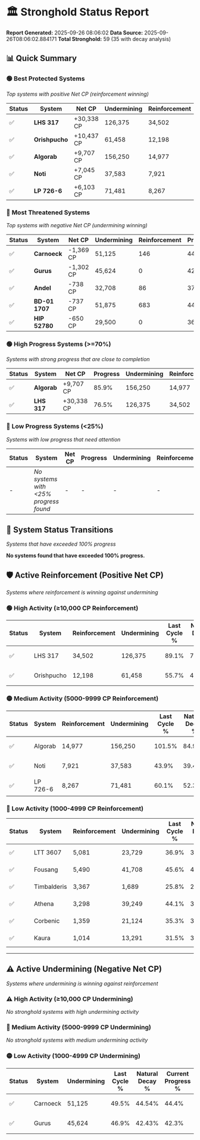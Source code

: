 # 🏛️ Stronghold Status Report

**Report Generated:** 2025-09-26 08:06:02
**Data Source:** 2025-09-26T08:06:02.884171
**Total Stronghold:** 59 (35 with decay analysis)

## 📊 Quick Summary

### 🟢 **Best Protected Systems**
*Top systems with positive Net CP (reinforcement winning)*

| Status | System | Net CP | Undermining | Reinforcement | Progress |
|--------|--------|--------|-------------|---------------|----------|
| ✅ | **LHS 317** | +30,338 CP | 126,375 | 34,502 | 76.5% |
| ✅ | **Orishpucho** | +10,437 CP | 61,458 | 12,198 | 49.6% |
| ✅ | **Algorab** | +9,707 CP | 156,250 | 14,977 | 85.9% |
| ✅ | **Noti** | +7,045 CP | 37,583 | 7,921 | 40.1% |
| ✅ | **LP 726-6** | +6,103 CP | 71,481 | 8,267 | 53.0% |

### 🔴 **Most Threatened Systems**
*Top systems with negative Net CP (undermining winning)*

| Status | System | Net CP | Undermining | Reinforcement | Progress |
|--------|--------|--------|-------------|---------------|----------|
| ✅ | **Carnoeck** | -1,369 CP | 51,125 | 146 | 44.4% |
| ✅ | **Gurus** | -1,302 CP | 45,624 | 0 | 42.3% |
| ✅ | **Andel** | -738 CP | 32,708 | 86 | 37.4% |
| ✅ | **BD-01 1707** | -737 CP | 51,875 | 683 | 44.8% |
| ✅ | **HIP 52780** | -650 CP | 29,500 | 0 | 36.2% |

### 🟢 **High Progress Systems (>=70%)**
*Systems with strong progress that are close to completion*

| Status | System | Net CP | Progress | Undermining | Reinforcement |
|--------|--------|--------|----------|-------------|---------------|
| ✅ | **Algorab** | +9,707 CP | 85.9% | 156,250 | 14,977 |
| ✅ | **LHS 317** | +30,338 CP | 76.5% | 126,375 | 34,502 |

### 🔴 **Low Progress Systems (<25%)**
*Systems with low progress that need attention*

| Status | System | Net CP | Progress | Undermining | Reinforcement |
|--------|--------|--------|----------|-------------|---------------|
| - | *No systems with <25% progress found* | - | - | - | - |
## 🔄 System Status Transitions
*Systems that have exceeded 100% progress*

**No systems found that have exceeded 100% progress.**

## 🛡️ Active Reinforcement (Positive Net CP)
*Systems where reinforcement is winning against undermining*

### 🟢 High Activity (≥10,000 CP Reinforcement)

| Status | System | Reinforcement | Undermining | Last Cycle % | Natural Decay % | Current Progress % | Current CP | Net CP | Activity |
|--------|--------|---------------|-------------|--------------|-----------------|-------------------|------------|--------|----------|
| ✅ | LHS 317 | 34,502 | 126,375 | 89.1% | 73.47% | 76.5% | 765,000 | +30,338 | 🟢 High Reinforcement |
| ✅ | Orishpucho | 12,198 | 61,458 | 55.7% | 48.56% | 49.6% | 496,000 | +10,437 | 🟢 High Reinforcement |

### 🟡 Medium Activity (5000-9999 CP Reinforcement)

| Status | System | Reinforcement | Undermining | Last Cycle % | Natural Decay % | Current Progress % | Current CP | Net CP | Activity |
|--------|--------|---------------|-------------|--------------|-----------------|-------------------|------------|--------|----------|
| ✅ | Algorab | 14,977 | 156,250 | 101.5% | 84.93% | 85.9% | 859,000 | +9,707 | 🟡 Medium Reinforcement |
| ✅ | Noti | 7,921 | 37,583 | 43.9% | 39.40% | 40.1% | 401,000 | +7,045 | 🟡 Medium Reinforcement |
| ✅ | LP 726-6 | 8,267 | 71,481 | 60.1% | 52.39% | 53.0% | 530,000 | +6,103 | 🟡 Medium Reinforcement |

### 🔴 Low Activity (1000-4999 CP Reinforcement)

| Status | System | Reinforcement | Undermining | Last Cycle % | Natural Decay % | Current Progress % | Current CP | Net CP | Activity |
|--------|--------|---------------|-------------|--------------|-----------------|-------------------|------------|--------|----------|
| ✅ | LTT 3607 | 5,081 | 23,729 | 36.9% | 34.04% | 34.5% | 345,000 | +4,615 | 🔵 Low Reinforcement |
| ✅ | Fousang | 5,490 | 41,708 | 45.6% | 40.96% | 41.4% | 414,000 | +4,412 | 🔵 Low Reinforcement |
| ✅ | Timbalderis | 3,367 | 1,689 | 25.8% | 25.30% | 25.6% | 256,000 | +3,008 | 🔵 Low Reinforcement |
| ✅ | Athena | 3,298 | 39,249 | 44.1% | 39.98% | 40.2% | 402,000 | +2,218 | 🔵 Low Reinforcement |
| ✅ | Corbenic | 1,359 | 21,124 | 35.3% | 33.09% | 33.2% | 332,000 | +1,114 | 🔵 Low Reinforcement |
| ✅ | Kaura | 1,014 | 13,291 | 31.5% | 30.09% | 30.2% | 302,000 | +1,081 | 🔵 Low Reinforcement |


---

## ⚠️ Active Undermining (Negative Net CP)
*Systems where undermining is winning against reinforcement*

### ⚠️ High Activity (≥10,000 CP Undermining)

*No stronghold systems with high undermining activity*

### 🔶 Medium Activity (5000-9999 CP Undermining)

*No stronghold systems with medium undermining activity*

### 🟡 Low Activity (1000-4999 CP Undermining)

| Status | System | Undermining | Last Cycle % | Natural Decay % | Current Progress % | Reinforcement | Current CP | Net CP | Activity |
|--------|--------|-------------|--------------|-----------------|-------------------|---------------|------------|--------|----------|
| ✅ | Carnoeck | 51,125 | 49.5% | 44.54% | 44.4% | 146 | 444,000 | -1,369 | 🟡 Low Undermining |
| ✅ | Gurus | 45,624 | 46.9% | 42.43% | 42.3% | 0 | 423,000 | -1,302 | 🟡 Low Undermining |
